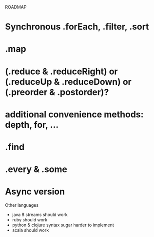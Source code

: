 ROADMAP

# Synchronous .forEach, .filter, .sort
# .map
# (.reduce & .reduceRight) or (.reduceUp & .reduceDown) or (.preorder & .postorder)?
# additional convenience methods: depth, for, ...
# .find
# .every & .some
# Async version

Other languages
* java 8 streams should work
* ruby should work
* python & clojure syntax sugar harder to implement
* scala should work